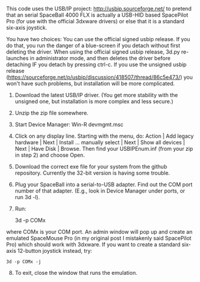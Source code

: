 This code uses the USB/IP project: http://usbip.sourceforge.net/ to pretend that an
serial SpaceBall 4000 FLX is actually a USB-HID based SpacePilot Pro (for use with the
official 3dxware drivers) or else that it is a standard six-axis joystick.

You have two choices: You can use the official signed usbip release. If you do that, you run
the danger of a blue-screen if you detach without first deleting the driver. When using the
official signed usbip release, 3d.py re-launches in administrator mode, and then deletes the
driver before detaching IF you detach by pressing ctrl-c. If you use the unsigned usbip release
(https://sourceforge.net/p/usbip/discussion/418507/thread/86c5e473/) you won't have such
problems, but installation will be more complicated.

1. Download the latest USB/IP driver. (You get more stability with the unsigned one, but installation is more complex and less secure.) 

2. Unzip the zip file somewhere.

3. Start Device Manager: Win-R devmgmt.msc

4. Click on any display line. Starting with the menu, do: Action | Add legacy hardware | Next | Install ... manually select | Next | Show all devices | Next | Have Disk | Browse. Then find your USBIPEnum.inf (from your zip in step 2) and choose Open.

5. Download the correct exe file for your system from the github repository. Currently the 32-bit version is having some trouble.

6. Plug your SpaceBall into a serial-to-USB adapter. Find out the COM port number of that adapter. (E.g., look in Device Manager under ports, or run 3d -l).

7. Run:


    3d -p COMx
    
where COMx is your COM port. An admin window will pop up and create an emulated SpaceMouse Pro (in my original post I mistakenly said SpacePilot Pro) which should work with 3dxware. If you want to create a standard six-axis 12-button joystick instead, try:

    3d -p COMx -j

8. To exit, close the window that runs the emulation.